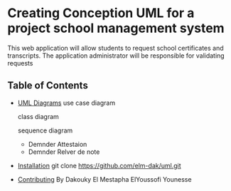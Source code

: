 # Creating Conception UML for a project school management system

 This web application will allow students to request school certificates and transcripts. 
 The application administrator will be responsible for validating requests

## Table of Contents

- [UML Diagrams](#uml-diagrams)
  use case diagram

  class diagram

  sequence diagram
   - Demnder Attestaion
   - Demnder Relver de note
     
- [Installation](#installation)
   git clone https://github.com/elm-dak/uml.git

- [Contributing](#contributing)
    By Dakouky El Mestapha
       ElYoussofi Younesse 




